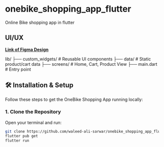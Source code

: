 # onebike_shopping_app_flutter

Online Bike shopping app in flutter
## UI/UX 
[**Link of Figma Design**](https://www.figma.com/design/FRVQSeBgS9h0YlQcI18mcc/Online-Bike-Shopping-App--Community-?node-id=1-2&p=f&t=O8aMN8fUFpurRSnz-0)

lib/
├── custom_widgets/       # Reusable UI components
├── data/                 # Static product/cart data
├── screens/              # Home, Cart, Product View
├── main.dart             # Entry point

## 🛠️ Installation & Setup

Follow these steps to get the OneBike Shopping App running locally:

### 1. Clone the Repository
Open your terminal and run:

```bash
git clone https://github.com/waleed-ali-sarwar/onebike_shopping_app_flutter.git
flutter pub get
flutter run
